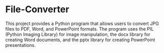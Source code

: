 # File-Converter
 This project provides a Python program that allows users to convert JPG files to PDF, Word, and PowerPoint formats. The program uses the PIL (Python Imaging Library) for image manipulation, the docx library for creating Word documents, and the pptx library for creating PowerPoint presentations.
